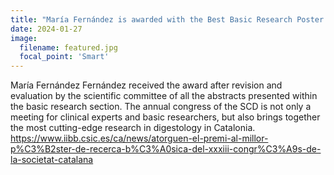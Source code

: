 ```yaml
---
title: "María Fernández is awarded with the Best Basic Research Poster Award at the XXXIII Congress of the Catalan Society of Digestology."
date: 2024-01-27
image:
  filename: featured.jpg
  focal_point: 'Smart'
---
```


María Fernández Fernández received the award after revision and evaluation by the scientific committee of all the abstracts presented within the basic research section.  The annual congress of the SCD is not only a meeting for clinical experts and basic researchers, but also brings together the most cutting-edge research in digestology in Catalonia.
https://www.iibb.csic.es/ca/news/atorguen-el-premi-al-millor-p%C3%B2ster-de-recerca-b%C3%A0sica-del-xxxiii-congr%C3%A9s-de-la-societat-catalana